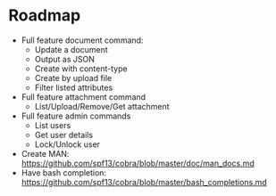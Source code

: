 # Roadmap

- Full feature document command:
  - Update a document
  - Output as JSON
  - Create with content-type
  - Create by upload file
  - Filter listed attributes
- Full feature attachment command
  - List/Upload/Remove/Get attachment
- Full feature admin commands
  - List users
  - Get user details
  - Lock/Unlock user
- Create MAN: https://github.com/spf13/cobra/blob/master/doc/man_docs.md
- Have bash completion:
  https://github.com/spf13/cobra/blob/master/bash_completions.md

